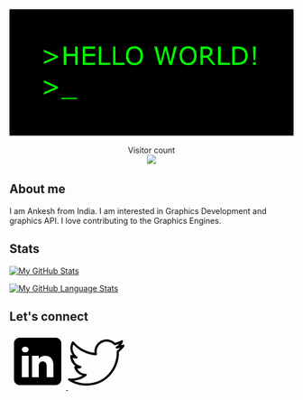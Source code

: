 <img src="https://github.com/MightiestGoat/MightiestGoat/blob/main/Resource/Helloworld.gif"/>

<!--
**MightiestGoat/MightiestGoat** is a ✨ _special_ ✨ repository because its `README.md` (this file) appears on your GitHub profile.

Here are some ideas to get you started:

- 🔭 I’m currently working on ...
- 🌱 I’m currently learning ...
- 👯 I’m looking to collaborate on ...
- 🤔 I’m looking for help with ...
- 💬 Ask me about ...
- 📫 How to reach me: ...
- 😄 Pronouns: ...
- ⚡ Fun fact: ...
-->

<p align="center"> 
  Visitor count<br>
  <img src="https://profile-counter.glitch.me/MightiestGoat/count.svg" />
</p>


## About me
I am Ankesh from India. I am interested in Graphics Development and graphics API. I love contributing to the Graphics Engines.

## Stats 
[![My GitHub Stats](https://github-readme-stats.vercel.app/api/?username=n0tank3sh&count_private=true&theme=blue-green&showicons=true)]()

[![My GitHub Language Stats](https://github-readme-stats.vercel.app/api/top-langs/?username=n0tank3sh&langs_count=5&theme=blue-green)]()

## Let's connect
<a href="https://www.linkedin.com/in/ankesh-verma-461287289/">
  <svg xmlns="http://www.w3.org/2000/svg" x="0px" y="0px" width="100" height="100" viewBox="0 0 50 50">
    <path d="M41,4H9C6.24,4,4,6.24,4,9v32c0,2.76,2.24,5,5,5h32c2.76,0,5-2.24,5-5V9C46,6.24,43.76,4,41,4z M17,20v19h-6V20H17z M11,14.47c0-1.4,1.2-2.47,3-2.47s2.93,1.07,3,2.47c0,1.4-1.12,2.53-3,2.53C12.2,17,11,15.87,11,14.47z M39,39h-6c0,0,0-9.26,0-10 c0-2-1-4-3.5-4.04h-0.08C27,24.96,26,27.02,26,29c0,0.91,0,10,0,10h-6V20h6v2.56c0,0,1.93-2.56,5.81-2.56 c3.97,0,7.19,2.73,7.19,8.26V39z"></path>
</svg>
</a>

<a href="https://x.com/notankeshverma">
  <svg xmlns="http://www.w3.org/2000/svg" x="0px" y="0px" width="100" height="100" viewBox="0 0 50 50">
<path d="M 34.21875 5.46875 C 28.238281 5.46875 23.375 10.332031 23.375 16.3125 C 23.375 16.671875 23.464844 17.023438 23.5 17.375 C 16.105469 16.667969 9.566406 13.105469 5.125 7.65625 C 4.917969 7.394531 4.597656 7.253906 4.261719 7.277344 C 3.929688 7.300781 3.632813 7.492188 3.46875 7.78125 C 2.535156 9.386719 2 11.234375 2 13.21875 C 2 15.621094 2.859375 17.820313 4.1875 19.625 C 3.929688 19.511719 3.648438 19.449219 3.40625 19.3125 C 3.097656 19.148438 2.726563 19.15625 2.425781 19.335938 C 2.125 19.515625 1.941406 19.839844 1.9375 20.1875 L 1.9375 20.3125 C 1.9375 23.996094 3.84375 27.195313 6.65625 29.15625 C 6.625 29.152344 6.59375 29.164063 6.5625 29.15625 C 6.21875 29.097656 5.871094 29.21875 5.640625 29.480469 C 5.410156 29.742188 5.335938 30.105469 5.4375 30.4375 C 6.554688 33.910156 9.40625 36.5625 12.9375 37.53125 C 10.125 39.203125 6.863281 40.1875 3.34375 40.1875 C 2.582031 40.1875 1.851563 40.148438 1.125 40.0625 C 0.65625 40 0.207031 40.273438 0.0507813 40.71875 C -0.109375 41.164063 0.0664063 41.660156 0.46875 41.90625 C 4.980469 44.800781 10.335938 46.5 16.09375 46.5 C 25.425781 46.5 32.746094 42.601563 37.65625 37.03125 C 42.566406 31.460938 45.125 24.226563 45.125 17.46875 C 45.125 17.183594 45.101563 16.90625 45.09375 16.625 C 46.925781 15.222656 48.5625 13.578125 49.84375 11.65625 C 50.097656 11.285156 50.070313 10.789063 49.777344 10.445313 C 49.488281 10.101563 49 9.996094 48.59375 10.1875 C 48.078125 10.417969 47.476563 10.441406 46.9375 10.625 C 47.648438 9.675781 48.257813 8.652344 48.625 7.5 C 48.75 7.105469 48.613281 6.671875 48.289063 6.414063 C 47.964844 6.160156 47.511719 6.128906 47.15625 6.34375 C 45.449219 7.355469 43.558594 8.066406 41.5625 8.5 C 39.625 6.6875 37.074219 5.46875 34.21875 5.46875 Z M 34.21875 7.46875 C 36.769531 7.46875 39.074219 8.558594 40.6875 10.28125 C 40.929688 10.53125 41.285156 10.636719 41.625 10.5625 C 42.929688 10.304688 44.167969 9.925781 45.375 9.4375 C 44.679688 10.375 43.820313 11.175781 42.8125 11.78125 C 42.355469 12.003906 42.140625 12.53125 42.308594 13.011719 C 42.472656 13.488281 42.972656 13.765625 43.46875 13.65625 C 44.46875 13.535156 45.359375 13.128906 46.3125 12.875 C 45.457031 13.800781 44.519531 14.636719 43.5 15.375 C 43.222656 15.578125 43.070313 15.90625 43.09375 16.25 C 43.109375 16.65625 43.125 17.058594 43.125 17.46875 C 43.125 23.71875 40.726563 30.503906 36.15625 35.6875 C 31.585938 40.871094 24.875 44.5 16.09375 44.5 C 12.105469 44.5 8.339844 43.617188 4.9375 42.0625 C 9.15625 41.738281 13.046875 40.246094 16.1875 37.78125 C 16.515625 37.519531 16.644531 37.082031 16.511719 36.683594 C 16.378906 36.285156 16.011719 36.011719 15.59375 36 C 12.296875 35.941406 9.535156 34.023438 8.0625 31.3125 C 8.117188 31.3125 8.164063 31.3125 8.21875 31.3125 C 9.207031 31.3125 10.183594 31.1875 11.09375 30.9375 C 11.53125 30.808594 11.832031 30.402344 11.816406 29.945313 C 11.800781 29.488281 11.476563 29.097656 11.03125 29 C 7.472656 28.28125 4.804688 25.382813 4.1875 21.78125 C 5.195313 22.128906 6.226563 22.402344 7.34375 22.4375 C 7.800781 22.464844 8.214844 22.179688 8.355469 21.746094 C 8.496094 21.3125 8.324219 20.835938 7.9375 20.59375 C 5.5625 19.003906 4 16.296875 4 13.21875 C 4 12.078125 4.296875 11.03125 4.6875 10.03125 C 9.6875 15.519531 16.6875 19.164063 24.59375 19.5625 C 24.90625 19.578125 25.210938 19.449219 25.414063 19.210938 C 25.617188 18.96875 25.695313 18.648438 25.625 18.34375 C 25.472656 17.695313 25.375 17.007813 25.375 16.3125 C 25.375 11.414063 29.320313 7.46875 34.21875 7.46875 Z"></path>
</svg>
</a>
